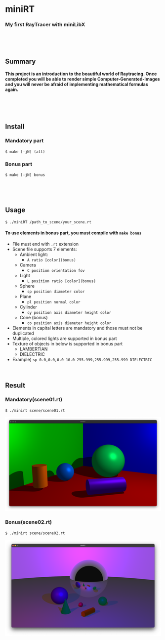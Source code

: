 # miniRT
### My first RayTracer with miniLibX
<br/><br/><br/>

## Summary
#### This project is an introduction to the beautiful world of Raytracing. Once completed you will be able to render simple Computer-Generated-Images and you will never be afraid of implementing mathematical formulas again.
<br/><br/><br/>

## Install
### Mandatory part
	$ make [-jN] (all)
### Bonus part
	$ make [-jN] bonus

<br/><br/><br/>

## Usage
	$ ./miniRT /path_to_scene/your_scene.rt
#### To use elements in bonus part, you must compile with `make bonus`
* File must end with `.rt` extension
* Scene file supports 7 elements:
	* Ambient light:
		* `A ratio [color](bonus)`
	* Camera
		* `C position orientation fov`
	* Light
		* `L position ratio [color](bonus)`
	* Sphere
		* `sp position diameter color`
	* Plane
		* `pl position normal color`
	* Cylinder
		* `cy position axis diameter height color`
	* Cone (bonus)
		* `co position axis diameter height color`
* Elements in capital letters are mandatory and those must not be duplicated
* Multiple, colored lights are supported in bonus part
* Texture of objects in below is supported in bonus part
	* LAMBERTIAN
	* DIELECTRIC
* Example) `sp 0.0,0.0,0.0 10.0 255.999,255.999,255.999 DIELECTRIC`
<br/><br/><br/>

## Result
### Mandatory(scene01.rt)
	$ ./minirt scene/scene01.rt
![Mandatory(scene01.rt)](./result/mandatory.png)
### Bonus(scene02.rt)
	$ ./minirt scene/scene02.rt
![Bonus(scene02.rt)](./result/bonus.png)